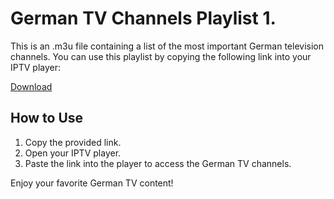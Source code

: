 # German TV Channels Playlist 1.

This is an .m3u file containing a list of the most important German television channels. You can use this playlist by copying the following link into your IPTV player:

[Download](https://flitschi7.github.io/m3u/favorites.m3u)

## How to Use
1. Copy the provided link.
2. Open your IPTV player.
3. Paste the link into the player to access the German TV channels.

Enjoy your favorite German TV content!
